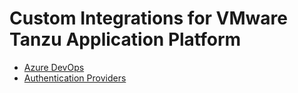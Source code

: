 # Custom Integrations for VMware Tanzu Application Platform

- [Azure DevOps](azure-dev-ops)
- [Authentication Providers](auth-providers)
